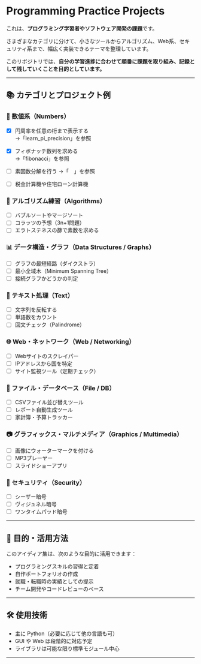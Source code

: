 # Programming Practice Projects

これは、**プログラミング学習者やソフトウェア開発の課題**です。

さまざまなカテゴリに分けて、小さなツールからアルゴリズム、Web系、セキュリティ系まで、幅広く実装できるテーマを整理しています。

このリポジトリでは、**自分の学習進捗に合わせて順番に課題を取り組み、記録として残していくことを目的としています。**

---

## 📚 カテゴリとプロジェクト例

### 🔢 数値系（Numbers）

- [x] 円周率を任意の桁まで表示する<br>
→「learn_pi_precision」を参照

- [x]  フィボナッチ数列を求める<br>
→「fibonacci」を参照

- [ ]  素因数分解を行う
→「　」を参照
- [ ]  税金計算機や住宅ローン計算機

### 🧮 アルゴリズム練習（Algorithms）

- [ ]  バブルソートやマージソート
- [ ]  コラッツの予想（3n+1問題）
- [ ] エラトステネスの篩で素数を求める

### 📊 データ構造・グラフ（Data Structures / Graphs）

- [ ] グラフの最短経路（ダイクストラ）
- [ ] 最小全域木（Minimum Spanning Tree）
- [ ] 接続グラフかどうかの判定

### 📝 テキスト処理（Text）

- [ ] 文字列を反転する
- [ ] 単語数をカウント
- [ ] 回文チェック（Palindrome）

### 🌐 Web・ネットワーク（Web / Networking）

- [ ] Webサイトのスクレイパー
- [ ] IPアドレスから国を特定
- [ ] サイト監視ツール（定期チェック）

### 📁 ファイル・データベース（File / DB）

- [ ] CSVファイル並び替えツール
- [ ] レポート自動生成ツール
- [ ] 家計簿・予算トラッカー

### 📷 グラフィックス・マルチメディア（Graphics / Multimedia）

- [ ] 画像にウォーターマークを付ける
- [ ] MP3プレーヤー
- [ ] スライドショーアプリ

### 🔐 セキュリティ（Security）

- [ ] シーザー暗号
- [ ] ヴィジュネル暗号
- [ ] ワンタイムパッド暗号

---

## 🧠 目的・活用方法

このアイディア集は、次のような目的に活用できます：

- プログラミングスキルの習得と定着
- 自作ポートフォリオの作成
- 就職・転職時の実績としての提示
- チーム開発やコードレビューのベース

---

## 🛠️ 使用技術

- 主に Python（必要に応じて他の言語も可）
- GUI や Web は段階的に対応予定
- ライブラリは可能な限り標準モジュール中心

---
